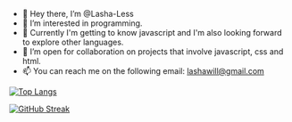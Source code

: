 - 👋 Hey there, I’m @Lasha-Less
- 👀 I’m interested in programming.
- 🌱 Currently I'm getting to know javascript and I'm also looking forward to explore other languages.
- 💞️ I’m open for collaboration on projects that involve javascript, css and html.
- 📫 You can reach me on the following email: lashawill@gmail.com

<!---
Lasha-Less/Lasha-Less is a ✨ special ✨ repository because its `README.md` (this file) appears on your GitHub profile.
You can click the Preview link to take a look at your changes.
--->

[![Top Langs](https://github-readme-stats.vercel.app/api/top-langs/?username=Lasha-Less)](https://github.com/anuraghazra/github-readme-stats)

[![GitHub Streak](http://github-readme-streak-stats.herokuapp.com?user=Lasha-Less&theme=gruvbox)](https://git.io/streak-stats)
